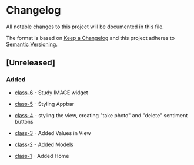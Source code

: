 # Changelog

All notable changes to this project will be documented in this file.

The format is based on [Keep a Changelog](http://keepachangelog.com/en/1.0.0/)
and this project adheres to [Semantic Versioning](http://semver.org/spec/v2.0.0.html).

## [Unreleased]

### Added

- [class-6](https://www.youtube.com/watch?v=dkaDWFWZU-Q&list=PLgQHOfYMaGIX0qH2G_BDkO5HWeDJoZIfu&index=13&ab_channel=Dotcode) - Study IMAGE widget

- [class-5](https://www.youtube.com/watch?v=JzrTgxNN4Tg&list=PLgQHOfYMaGIX0qH2G_BDkO5HWeDJoZIfu&index=12&ab_channel=Dotcode) - Styling Appbar

- [class-4](https://www.youtube.com/watch?v=EKS954a3cYM&list=PLgQHOfYMaGIX0qH2G_BDkO5HWeDJoZIfu&index=11&ab_channel=Dotcode) - styling the view, creating "take photo" and "delete" sentiment buttons

- [class-3](https://www.youtube.com/watch?v=Fa-MzGpWwt4&list=PLgQHOfYMaGIX0qH2G_BDkO5HWeDJoZIfu&index=10&ab_channel=Dotcode) - Added Values in View

- [class-2](https://www.youtube.com/watch?v=QhTeUX_f0QU&list=PLgQHOfYMaGIX0qH2G_BDkO5HWeDJoZIfu&index=9&ab_channel=Dotcode) - Added Models 

- [class-1](https://www.youtube.com/watch?v=A2k290Fj_UA&list=PLgQHOfYMaGIX0qH2G_BDkO5HWeDJoZIfu&index=9&ab_channel=Dotcode) - Added Home 

